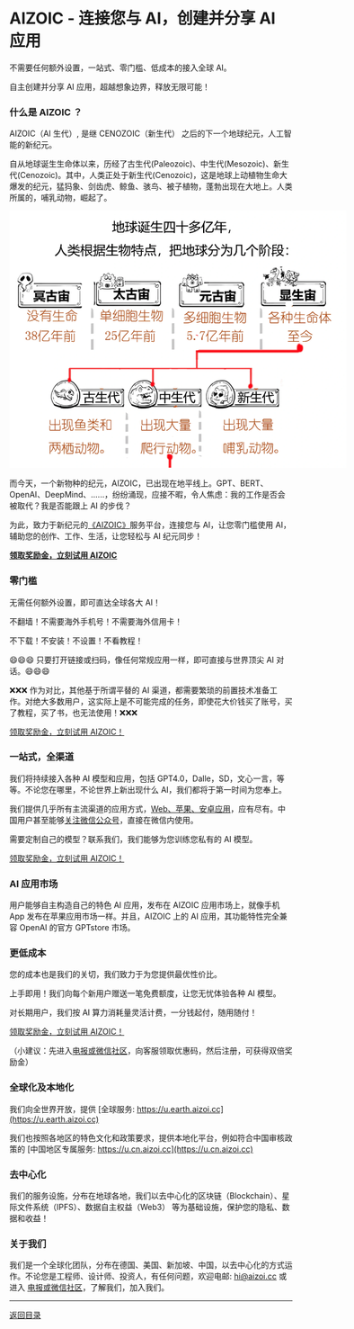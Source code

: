 # AIZOIC - 连接您与 AI，创建并分享 AI 应用

不需要任何额外设置，一站式、零门槛、低成本的接入全球 AI。

自主创建并分享 AI 应用，超越想象边界，释放无限可能！

### 什么是 AIZOIC ？

AIZOIC（AI 生代）, 是继 CENOZOIC（新生代） 之后的下一个地球纪元，人工智能的新纪元。

自从地球诞生生命体以来，历经了古生代(Paleozoic)、中生代(Mesozoic)、新生代(Cenozoic)。其中，人类正处于新生代(Cenozoic)，这是地球上动植物生命大爆发的纪元，猛犸象、剑齿虎、鲸鱼、骇鸟、被子植物，蓬勃出现在大地上。人类所属的，哺乳动物，崛起了。

<img src="./images/lifezoic.png" style="max-width:600px"/>

而今天，一个新物种的纪元，AIZOIC，已出现在地平线上。GPT、BERT、OpenAI、DeepMind、......，纷纷涌现，应接不暇，令人焦虑：我的工作是否会被取代？我是否能跟上 AI 的步伐？

为此，致力于新纪元的[《AIZOIC》](https://u.aizoi.cc)服务平台，连接您与 AI，让您零门槛使用 AI，辅助您的创作、工作、生活，让您轻松与 AI 纪元同步！

[**领取奖励金，立刻试用 AIZOIC**](https://u.aizoi.cc/#/pages/user-resource)

### 零门槛

无需任何额外设置，即可直达全球各大 AI！

不翻墙！不需要海外手机号！不需要海外信用卡！

不下载！不安装！不设置！不看教程！

😄😄😄 只要打开链接或扫码，像任何常规应用一样，即可直接与世界顶尖 AI 对话。😄😄😄

❌❌❌ 作为对比，其他基于所谓平替的 AI 渠道，都需要繁琐的前置技术准备工作。对绝大多数用户，这实际上是不可能完成的任务，即使花大价钱买了账号，买了教程，买了书，也无法使用！❌❌❌

[领取奖励金，立刻试用 AIZOIC！](https://u.aizoi.cc)

### 一站式，全渠道

我们将持续接入各种 AI 模型和应用，包括 GPT4.0，Dalle，SD，文心一言，等等。不论您在哪里，不论世界上新出现什么 AI，我们都将于第一时间为您奉上。

我们提供几乎所有主流渠道的应用方式，[Web、苹果、安卓应用](https://u.aizoi.cc/#/pages/user-resource)，应有尽有。中国用户甚至能够[关注微信公众号](https://u.aizoi.cc/#/pages/user-resource-detail?tagnow=weixin)，直接在微信内使用。

需要定制自己的模型？联系我们，我们能够为您训练您私有的 AI 模型。

[领取奖励金，立刻试用 AIZOIC！](https://u.aizoi.cc)

### AI 应用市场

用户能够自主构造自己的特色 AI 应用，发布在 AIZOIC 应用市场上，就像手机 App 发布在苹果应用市场一样。并且，AIZOIC 上的 AI 应用，其功能特性完全兼容 OpenAI 的官方 GPTstore 市场。

### 更低成本

您的成本也是我们的关切，我们致力于为您提供最优性价比。

上手即用！我们向每个新用户赠送一笔免费额度，让您无忧体验各种 AI 模型。

对长期用户，我们按 AI 算力消耗量灵活计费，一分钱起付，随用随付！

[领取奖励金，立刻试用 AIZOIC！](https://u.aizoi.cc)

（小建议：先进入[电报或微信社区](https://u.aizoi.cc/#/pages/user-resource)，向客服领取优惠码，然后注册，可获得双倍奖励金）

### 全球化及本地化

我们向全世界开放，提供 [全球服务: https://u.earth.aizoi.cc](https://u.earth.aizoi.cc)

我们也按照各地区的特色文化和政策要求，提供本地化平台，例如符合中国审核政策的 [中国地区专属服务: https://u.cn.aizoi.cc](https://u.cn.aizoi.cc)

### 去中心化

我们的服务设施，分布在地球各地，我们以去中心化的区块链（Blockchain）、星际文件系统（IPFS）、数据自主权益（Web3） 等为基础设施，保护您的隐私、数据和收益！

### 关于我们

我们是一个全球化团队，分布在德国、美国、新加坡、中国，以去中心化的方式运作。不论您是工程师、设计师、投资人，有任何问题，欢迎电邮: [hi@aizoi.cc](hi@aizoi.cc) 或进入 [电报或微信社区](https://u.aizoi.cc/#/pages/user-resource)，了解我们，加入我们。

---

[返回目录](./README.md)
